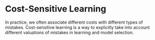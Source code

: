 # Cost-Sensitive Learning
In practice, we often associate different costs with different types of mistakes. Cost-sensitive learning is a way to explicitly take into account different valuations of mistakes in learning and model selection.

<!-- ## Optimizing the Decision Threshold
Based on the ROC curve, we can choose the decision threshold that is likely to give us the true positive rate and false positive rate that are useful for your use case. As with any optimization, you can determine the expected performance on new data by evaluating the performance of the chosen threshold on the test set. It is also possible to tune decisionthreshold using, for example, grid search.

*Coming soon*: example of how we can choose the decision threshold based on a validation set.

## Cost-Sensitive Learning Algorithms
It is often also possible to directly take into account misclassification cost during learning. In particular, it may be possible to weigh instances of a particular class differently in the algorithm's loss function. For example, {py:func}`sklearn.linear_model.LogisticRegression` has a `class_weight` parameter that allows to adjust the weights for different classes.

*Coming soon*: example of algorithm that allows to specificy different costs -->